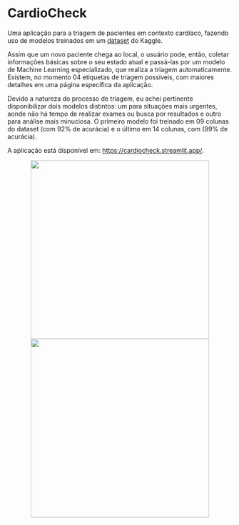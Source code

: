 <h1> CardioCheck </h1>

Uma aplicação para a triagem de pacientes em contexto cardíaco, fazendo uso de modelos treinados em um [dataset](https://www.kaggle.com/datasets/hossamahmedaly/patient-priority-classification) do Kaggle.

Assim que um novo paciente chega ao local, o usuário pode, então, coletar informações básicas sobre o seu estado atual e passá-las por um modelo de
Machine Learning especializado, que realiza a triagem automaticamente. Existem, no momento 04 etiquetas de triagem possíveis, com maiores detalhes em uma página específica
da aplicação.

Devido a natureza do processo de triagem, eu achei pertinente disponibilizar dois modelos distintos: um para situações mais urgentes, aonde não há tempo de realizar
exames ou busca por resultados e outro para análise mais minuciosa. O primeiro modelo foi treinado em 09 colunas do dataset (com 92% de acurácia) e o último
em 14 colunas, com (99% de acurácia).

A aplicação está disponível em: https://cardiocheck.streamlit.app/.

<p align="center">
  <img src="https://github.com/KalimaraPeleteiro/CardioCheck/assets/94702837/d953f53c-5ec3-4803-b619-676edec4745b" width="400" />
  <img src="https://github.com/KalimaraPeleteiro/CardioCheck/assets/94702837/ff10264e-82b6-4fa4-9985-b8a536ec13d7" width="400" />
</p>
